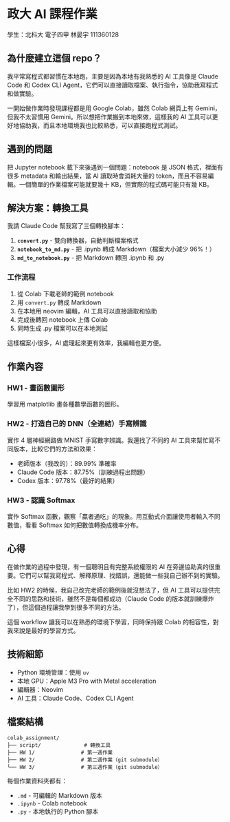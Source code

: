 # 政大 AI 課程作業

學生：北科大 電子四甲 林晏宇 111360128

## 為什麼建立這個 repo？

我平常寫程式都習慣在本地跑，主要是因為本地有我熟悉的 AI 工具像是 Claude Code 和 Codex CLI Agent，它們可以直接讀取檔案、執行指令，協助我寫程式和做實驗。

一開始做作業時發現課程都是用 Google Colab，雖然 Colab 網頁上有 Gemini，但我不太習慣用 Gemini。所以想把作業搬到本地來做，這樣我的 AI 工具可以更好地協助我，而且本地環境我也比較熟悉，可以直接跑程式測試。

## 遇到的問題

把 Jupyter notebook 載下來後遇到一個問題：notebook 是 JSON 格式，裡面有很多 metadata 和輸出結果，當 AI 讀取時會消耗大量的 token，而且不容易編輯。一個簡單的作業檔案可能就要幾十 KB，但實際的程式碼可能只有幾 KB。

## 解決方案：轉換工具

我請 Claude Code 幫我寫了三個轉換腳本：

1. **`convert.py`** - 雙向轉換器，自動判斷檔案格式
2. **`notebook_to_md.py`** - 把 .ipynb 轉成 Markdown（檔案大小減少 96%！）
3. **`md_to_notebook.py`** - 把 Markdown 轉回 .ipynb 和 .py

### 工作流程

1. 從 Colab 下載老師的範例 notebook
2. 用 `convert.py` 轉成 Markdown
3. 在本地用 neovim 編輯，AI 工具可以直接讀取和協助
4. 完成後轉回 notebook 上傳 Colab
5. 同時生成 .py 檔案可以在本地測試

這樣檔案小很多，AI 處理起來更有效率，我編輯也更方便。

## 作業內容

### HW1 - 畫函數圖形
學習用 matplotlib 畫各種數學函數的圖形。

### HW2 - 打造自己的 DNN（全連結）手寫辨識
實作 4 層神經網路做 MNIST 手寫數字辨識。我還找了不同的 AI 工具來幫忙寫不同版本，比較它們的方法和效果：
- 老師版本（我改的）：89.99% 準確率
- Claude Code 版本：87.75%（訓練過程出問題）
- Codex 版本：97.78%（最好的結果）

### HW3 - 認識 Softmax
實作 Softmax 函數，觀察「贏者通吃」的現象。用互動式介面讓使用者輸入不同數值，看看 Softmax 如何把數值轉換成機率分布。

## 心得

在做作業的過程中發現，有一個聰明且有完整系統權限的 AI 在旁邊協助真的很重要。它們可以幫我寫程式、解釋原理、找錯誤，還能做一些我自己辦不到的實驗。

比如 HW2 的時候，我自己改完老師的範例後就沒想法了，但 AI 工具可以提供完全不同的思路和技術，雖然不是每個都成功（Claude Code 的版本就訓練爆炸了），但這個過程讓我學到很多不同的方法。

這個 workflow 讓我可以在熟悉的環境下學習，同時保持跟 Colab 的相容性，對我來說是最好的學習方式。

## 技術細節

- Python 環境管理：使用 `uv`
- 本地 GPU：Apple M3 Pro with Metal acceleration
- 編輯器：Neovim
- AI 工具：Claude Code、Codex CLI Agent

## 檔案結構

```
colab_assignment/
├── script/              # 轉換工具
├── HW 1/               # 第一週作業
├── HW 2/               # 第二週作業（git submodule）
└── HW 3/               # 第三週作業（git submodule）
```

每個作業資料夾都有：
- `.md` - 可編輯的 Markdown 版本
- `.ipynb` - Colab notebook
- `.py` - 本地執行的 Python 腳本